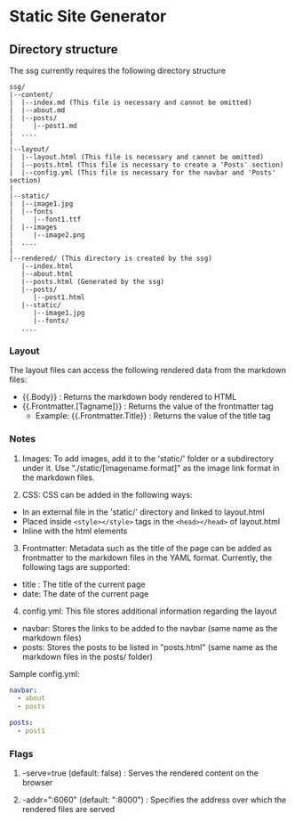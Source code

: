 # Static Site Generator

## Directory structure

The ssg currently requires the following directory structure

```text
ssg/
|--content/  
|  |--index.md (This file is necessary and cannot be omitted)  
|  |--about.md  
|  |--posts/
|     |--post1.md
|  ....  
|
|--layout/  
|  |--layout.html (This file is necessary and cannot be omitted)
|  |--posts.html (This file is necessary to create a 'Posts' section) 
|  |--config.yml (This file is necessary for the navbar and 'Posts' section) 
|
|--static/
|  |--image1.jpg
|  |--fonts
|     |--font1.ttf
|  |--images
|     |--image2.png
|  ....
|
|--rendered/ (This directory is created by the ssg)
   |--index.html
   |--about.html
   |--posts.html (Generated by the ssg)
   |--posts/
      |--post1.html
   |--static/
      |--image1.jpg
      |--fonts/
   ....
```

### Layout

The layout files can access the following rendered data from the markdown files:

- {{.Body}} : Returns the markdown body rendered to HTML
- {{.Frontmatter.[Tagname]}} : Returns the value of the frontmatter tag
   - Example: {{.Frontmatter.Title}} : Returns the value of the title tag

### Notes

1. Images: To add images, add it to the 'static/' folder or a subdirectory under it. Use "./static/[imagename.format]" as the image link format in the markdown files.

2. CSS: CSS can be added in the following ways:

- In an external file in the 'static/' directory and linked to layout.html
- Placed inside `<style></style>` tags in the `<head></head>` of layout.html
- Inline with the html elements

3. Frontmatter: Metadata such as the title of the page can be added as frontmatter to the markdown files in the YAML format. Currently, the following tags are supported:

- title : The title of the current page
- date: The date of the current page

4. config.yml: This file stores additional information regarding the layout

- navbar: Stores the links to be added to the navbar (same name as the markdown files)
- posts: Stores the posts to be listed in "posts.html" (same name as the markdown files in the posts/ folder)

Sample config.yml:

```yml
navbar:
  - about
  - posts

posts:
  - post1

```

### Flags

1. -serve=true (default: false) : Serves the rendered content on the browser

2. -addr=":6060" (default: ":8000") : Specifies the address over which the rendered files are served
